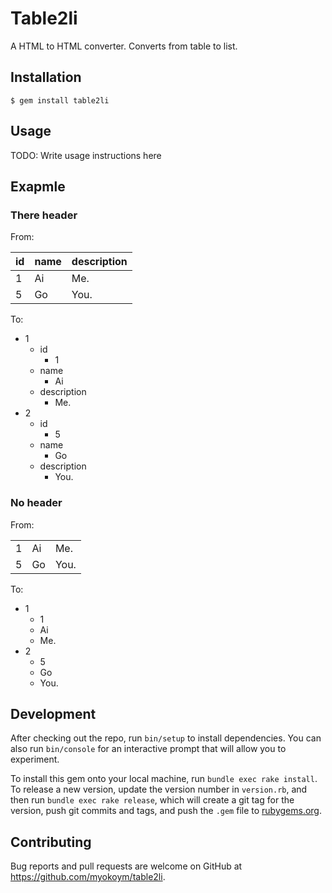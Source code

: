 # Table2li

A HTML to HTML converter. Converts from table to list.

## Installation

    $ gem install table2li

## Usage

TODO: Write usage instructions here

## Exapmle

### There header

From:

<table>
  <thead>
    <tr>
      <th>id</th>
      <th>name</th>
      <th>description</th>
    </tr>
  </thead>
  <tbody>
    <tr>
      <td>1</td>
      <td>Ai</td>
      <td>Me.</td>
    </tr>
    <tr>
      <td>5</td>
      <td>Go</td>
      <td>You.</td>
    </tr>
  </tbody>
</table>

To:

<ul>
<li>1<ul><li>id<ul><li>1</li></ul>
</li></ul>
<ul><li>name<ul><li>Ai</li></ul>
</li></ul>
<ul><li>description<ul><li>Me.</li></ul>
</li></ul>
</li>
<li>2<ul><li>id<ul><li>5</li></ul>
</li></ul>
<ul><li>name<ul><li>Go</li></ul>
</li></ul>
<ul><li>description<ul><li>You.</li></ul>
</li></ul>
</li>
</ul>

### No header

From:

<table>
  <tr>
    <td>1</td>
    <td>Ai</td>
    <td>Me.</td>
  </tr>
  <tr>
    <td>5</td>
    <td>Go</td>
    <td>You.</td>
  </tr>
</table>

To:

<ul>
<li>1<ul><li>1</li></ul>
<ul><li>Ai</li></ul>
<ul><li>Me.</li></ul>
</li>
<li>2<ul><li>5</li></ul>
<ul><li>Go</li></ul>
<ul><li>You.</li></ul>
</li>
</ul>

## Development

After checking out the repo, run `bin/setup` to install dependencies. You can also run `bin/console` for an interactive prompt that will allow you to experiment.

To install this gem onto your local machine, run `bundle exec rake install`. To release a new version, update the version number in `version.rb`, and then run `bundle exec rake release`, which will create a git tag for the version, push git commits and tags, and push the `.gem` file to [rubygems.org](https://rubygems.org).

## Contributing

Bug reports and pull requests are welcome on GitHub at https://github.com/myokoym/table2li.

